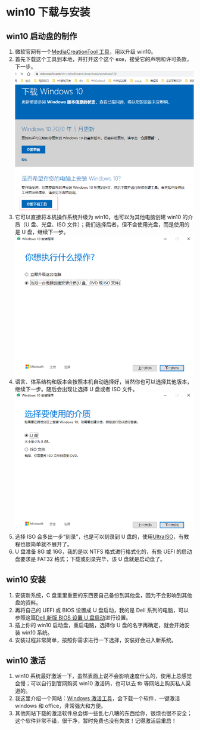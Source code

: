 # win10 下载与安装

## win10 启动盘的制作

1. 微软官网有一个[MediaCreationTool 工具](https://www.microsoft.com/zh-cn/software-download/windows10/)，用以升级 win10。
2. 首先下载这个工具到本地，并打开这个这个 exe，接受它的声明和许可条款，下一步。  
   ![MediaCreationTool工具下载](./img/win10安装/MediaCreationTool.png)
3. 它可以直接将本机操作系统升级为 win10，也可以为其他电脑创建 win10 的介质（U 盘、光盘、ISO 文件）；我们选择后者，但不会使用光盘，而是使用的是 U 盘，继续下一步。  
   ![win10download](./img/win10安装/win10download.png)
4. 语言、体系结构和版本会按照本机自动选择好，当然你也可以选择其他版本，继续下一步。随后会出现让选择 U 盘或者 ISO 文件。  
   ![ip](./img/win10安装/up.png)
5. 选择 ISO 会多出一步“刻录”，也是可以刻录到 U 盘的，使用[UltraISO](https://cn.ultraiso.net/)，有教程也很简单就不展开了。
6. U 盘准备 8G 或 16G，我的是以 NTFS 格式进行格式化的，有些 UEFI 的启动盘要求是 FAT32 格式；下载或刻录完毕，该 U 盘就是启动盘了。

## win10 安装

1. 安装新系统，C 盘里里重要的东西要自己备份到其他盘，因为不会影响到其他盘的资料。
2. 再将自己的 UEFI 或 BIOS 设置成 U 盘启动，我的是 Dell 系列的电脑，可以参照这篇[Dell 新版 BIOS 设置 U 盘启动](https://jingyan.baidu.com/article/3d69c55126805bf0cf02d7ed.html)进行设置。
3. 插上你的 win10 启动盘，重启电脑，选择你 U 盘的名字再确定，就会开始安装 win10 系统。
4. 安装过程非常简单，按照你需求进行一下选择，安装好会进入新系统。

## win10 激活

1. win10 系统最好激活一下，虽然表面上说不会影响速度什么的，使用上总感觉会慢；可以自行到官网购买 win10 激活码，也可以去 tb 等网站上购买私人渠道的。
2. 我这里介绍一个网站：[Windows 激活工具](https://windows.kangkangd.cn/)，会下载一个软件，一键激活 windows 和 office，非常强大和方便。
3. 其他网站下载的激活软件总会绑一些乱七八糟的东西给你，很烦也很不安全；这个软件非常不错，很干净，暂时免费也没有失效！记得激活后重启！

